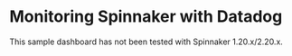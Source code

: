 # Monitoring Spinnaker with Datadog

This sample dashboard has not been tested with Spinnaker 1.20.x/2.20.x.

